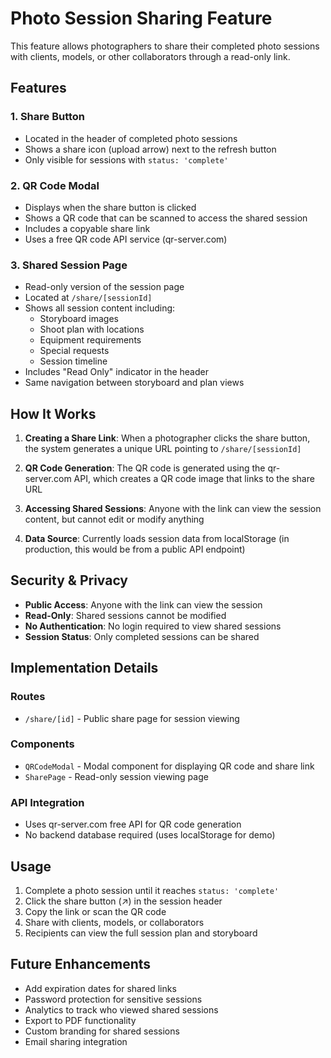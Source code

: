 # Photo Session Sharing Feature

This feature allows photographers to share their completed photo sessions with clients, models, or other collaborators through a read-only link.

## Features

### 1. Share Button
- Located in the header of completed photo sessions
- Shows a share icon (upload arrow) next to the refresh button
- Only visible for sessions with `status: 'complete'`

### 2. QR Code Modal
- Displays when the share button is clicked
- Shows a QR code that can be scanned to access the shared session
- Includes a copyable share link
- Uses a free QR code API service (qr-server.com)

### 3. Shared Session Page
- Read-only version of the session page
- Located at `/share/[sessionId]`
- Shows all session content including:
  - Storyboard images
  - Shoot plan with locations
  - Equipment requirements
  - Special requests
  - Session timeline
- Includes "Read Only" indicator in the header
- Same navigation between storyboard and plan views

## How It Works

1. **Creating a Share Link**: When a photographer clicks the share button, the system generates a unique URL pointing to `/share/[sessionId]`

2. **QR Code Generation**: The QR code is generated using the qr-server.com API, which creates a QR code image that links to the share URL

3. **Accessing Shared Sessions**: Anyone with the link can view the session content, but cannot edit or modify anything

4. **Data Source**: Currently loads session data from localStorage (in production, this would be from a public API endpoint)

## Security & Privacy

- **Public Access**: Anyone with the link can view the session
- **Read-Only**: Shared sessions cannot be modified
- **No Authentication**: No login required to view shared sessions
- **Session Status**: Only completed sessions can be shared

## Implementation Details

### Routes
- `/share/[id]` - Public share page for session viewing

### Components
- `QRCodeModal` - Modal component for displaying QR code and share link
- `SharePage` - Read-only session viewing page

### API Integration
- Uses qr-server.com free API for QR code generation
- No backend database required (uses localStorage for demo)

## Usage

1. Complete a photo session until it reaches `status: 'complete'`
2. Click the share button (↗) in the session header
3. Copy the link or scan the QR code
4. Share with clients, models, or collaborators
5. Recipients can view the full session plan and storyboard

## Future Enhancements

- Add expiration dates for shared links
- Password protection for sensitive sessions
- Analytics to track who viewed shared sessions
- Export to PDF functionality
- Custom branding for shared sessions
- Email sharing integration 